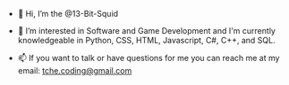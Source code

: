 - 👋 Hi, I’m the @13-Bit-Squid

- 👀 I’m interested in Software and Game Development and I'm currently knowledgeable in Python, CSS, HTML, Javascript, C#, C++, and SQL.

<!---  🌱 I’m currently learning ... Game Development at the Tech Academy!
💞️ I’m looking to collaborate on ... --->
- 📫 If you want to talk or have questions for me you can reach me at my email: tche.coding@gmail.com 

<!---
13-Bit-Squid/13-Bit-Squid is a ✨ special ✨ repository because its `README.md` (this file) appears on your GitHub profile.
You can click the Preview link to take a look at your changes.
--->
